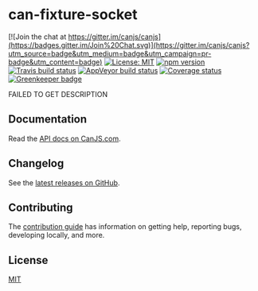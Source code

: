 # can-fixture-socket

[![Join the chat at https://gitter.im/canjs/canjs](https://badges.gitter.im/Join%20Chat.svg)](https://gitter.im/canjs/canjs?utm_source=badge&utm_medium=badge&utm_campaign=pr-badge&utm_content=badge)
[![License: MIT](https://img.shields.io/badge/license-MIT-blue.svg)](https://github.com/canjs/can-fixture-socket/blob/master/LICENSE.md)
[![npm version](https://badge.fury.io/js/can-fixture-socket.svg)](https://www.npmjs.com/package/can-fixture-socket)
[![Travis build status](https://travis-ci.org/canjs/can-fixture-socket.svg?branch=master)](https://travis-ci.org/canjs/can-fixture-socket)
[![AppVeyor build status](https://ci.appveyor.com/api/projects/status/github/canjs/can-fixture-socket?branch=master&svg=true)](https://ci.appveyor.com/project/matthewp/can-fixture-socket)
[![Coverage status](https://coveralls.io/repos/github/canjs/can-fixture-socket/badge.svg?branch=master)](https://coveralls.io/github/canjs/can-fixture-socket?branch=master)
[![Greenkeeper badge](https://badges.greenkeeper.io/canjs/can-fixture-socket.svg)](https://greenkeeper.io/)

FAILED TO GET DESCRIPTION

## Documentation

Read the [API docs on CanJS.com](https://canjs.com/doc/can-fixture-socket.html).

## Changelog

See the [latest releases on GitHub](https://github.com/canjs/can-fixture-socket/releases).

## Contributing

The [contribution guide](https://github.com/canjs/can-fixture-socket/blob/master/CONTRIBUTING.md) has information on getting help, reporting bugs, developing locally, and more.

## License

[MIT](https://github.com/canjs/can-fixture-socket/blob/master/LICENSE.md)


